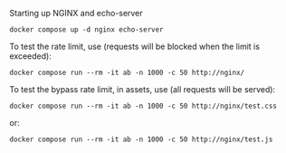 Starting up NGINX and echo-server
```
docker compose up -d nginx echo-server
```

To test the rate limit, use (requests will be blocked when the limit is exceeded):
```
docker compose run --rm -it ab -n 1000 -c 50 http://nginx/
```

To test the bypass rate limit, in assets, use (all requests will be served):
```
docker compose run --rm -it ab -n 1000 -c 50 http://nginx/test.css
```
or:
```
docker compose run --rm -it ab -n 1000 -c 50 http://nginx/test.js
```
